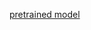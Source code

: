[pretrained model](https://drive.google.com/file/d/1TOCnkij6VwWmyXlHO--X0ehwwzKZf9uv/view?usp=sharing)
